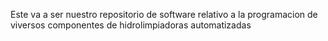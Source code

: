 Este va a ser nuestro repositorio de software relativo a la programacion de viversos componentes de hidrolimpiadoras automatizadas
